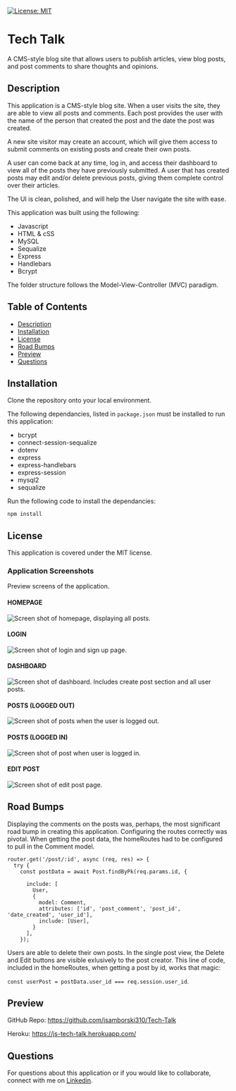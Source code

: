   [![License: MIT](https://img.shields.io/badge/License-MIT-yellow.svg)](https://opensource.org/licenses/MIT)
  
# Tech Talk

A CMS-style blog site that allows users to publish articles, view blog posts, and post comments to share thoughts and opinions.  

## Description
This application is a CMS-style blog site. When a user visits the site, they are able to view all posts and comments. Each post provides the user with the name of the person that created the post and the date the post was created.

A new site visitor may create an account, which will give them access to submit comments on existing posts and create their own posts. 

A user can come back at any time, log in, and access their dashboard to view all of the posts they have previously submitted. A user that has created posts may edit and/or delete previous posts, giving them complete control over their articles.

The UI is clean, polished, and will help the User navigate the site with ease.

This application was built using the following:

* Javascript
* HTML & cSS
* MySQL
* Sequalize
* Express
* Handlebars
* Bcrypt

The folder structure follows the Model-View-Controller (MVC) paradigm.

## Table of Contents

  * [Description](#description)
  * [Installation](#installation)
  * [License](#license)
  * [Road Bumps](#road-bumps)
  * [Preview](#preview)
  * [Questions](#questions)

## Installation

Clone the repository onto your local environment. 

The following dependancies, listed in `package.json` must be installed to run this application: 

* bcrypt
* connect-session-sequalize
* dotenv
* express
* express-handlebars
* express-session
* mysql2
* sequalize


Run the following code to install the dependancies: 

`npm install` 


## License

This application is covered under the MIT license.


### Application Screenshots

Preview screens of the application. 

#### HOMEPAGE
![Screen shot of homepage, displaying all posts.](/public/images/homepage.png)

#### LOGIN
![Screen shot of login and sign up page.](public/images/login.png)

#### DASHBOARD
![Screen shot of dashboard. Includes create post section and all user posts.](public/images/dashboard.png)

#### POSTS (LOGGED OUT)
![Screen shot of posts when the user is logged out.](public/images/post_loggedOut.png)

#### POSTS (LOGGED IN)
![Screen shot of post when user is logged in.](public/images/post_loggedIn.png)

#### EDIT POST
![Screen shot of edit post page.](public/images/edit_post.png)


## Road Bumps

Displaying the comments on the posts was, perhaps, the most significant road bump in creating this application. Configuring the routes correctly was pivotal. When getting the post data, the homeRoutes had to be configured to pull in the Comment model.  

```
router.get('/post/:id', async (req, res) => {
  try {
    const postData = await Post.findByPk(req.params.id, {

      include: [
        User,
        {
          model: Comment,
          attributes: ['id', 'post_comment', 'post_id', 'date_created', 'user_id'],
          include: [User],
        }
      ],
    });
```

Users are able to delete their own posts. In the single post view, the Delete and Edit buttons are visible exlusively to the post creator. This line of code, included in the homeRoutes, when getting a post by id, works that magic: 

`const userPost = postData.user_id === req.session.user_id`.  

## Preview

GitHub Repo: https://github.com/jsamborski310/Tech-Talk

Heroku: https://js-tech-talk.herokuapp.com/


## Questions

For questions about this application or if you would like to collaborate, connect with me on <a href="https://www.linkedin.com/in/juanita-samborski/" target="_blank">Linkedin</a>.

